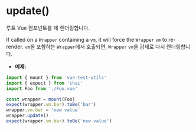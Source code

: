 # update()

루트 Vue 컴포넌트를 재 렌더링합니다.

If called on a `Wrapper` containing a `vm`, it will force the `Wrapper` `vm` to re-render.
`vm`을 포함하는 `Wrapper`에서 호출되면, `Wrapper` `vm`을 강제로 다시 렌더링합니다.

- **예제:**

```js
import { mount } from 'vue-test-utils'
import { expect } from 'chai'
import Foo from './Foo.vue'

const wrapper = mount(Foo)
expect(wrapper.vm.bar).toBe('bar')
wrapper.vm.bar = 'new value'
wrapper.update()
expect(wrapper.vm.bar).toBe('new value')
```
